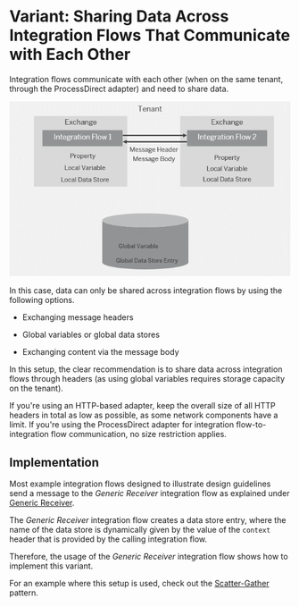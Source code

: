 <!-- loiofe6d139d1d64447390911a771cf060c5 -->

# Variant: Sharing Data Across Integration Flows That Communicate with Each Other

Integration flows communicate with each other \(when on the same tenant, through the ProcessDirect adapter\) and need to share data.

![](images/Integration_Flows_Communicate_with_Each_Other_5bedcaa.png)

In this case, data can only be shared across integration flows by using the following options.

-   Exchanging message headers

-   Global variables or global data stores

-   Exchanging content via the message body


In this setup, the clear recommendation is to share data across integration flows through headers \(as using global variables requires storage capacity on the tenant\).

If you're using an HTTP-based adapter, keep the overall size of all HTTP headers in total as low as possible, as some network components have a limit. If you're using the ProcessDirect adapter for integration flow-to-integration flow communication, no size restriction applies.



<a name="loiofe6d139d1d64447390911a771cf060c5__section_b3x_mkb_xkb"/>

## Implementation

Most example integration flows designed to illustrate design guidelines send a message to the *Generic Receiver* integration flow as explained under [Generic Receiver](generic-receiver-83a6970.md).

The *Generic Receiver* integration flow creates a data store entry, where the name of the data store is dynamically given by the value of the `context` header that is provided by the calling integration flow.

Therefore, the usage of the *Generic Receiver* integration flow shows how to implement this variant.

For an example where this setup is used, check out the [Scatter-Gather](scatter-gather-987eef2.md) pattern.

